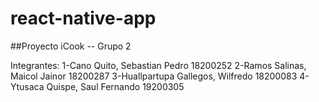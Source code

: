 # react-native-app

##Proyecto iCook -- Grupo 2

Integrantes: 
1-Cano Quito, Sebastian Pedro        18200252
2-Ramos Salinas, Maicol Jainor       18200287
3-Huallpartupa Gallegos, Wilfredo    18200083
4-Ytusaca Quispe, Saul Fernando      19200305